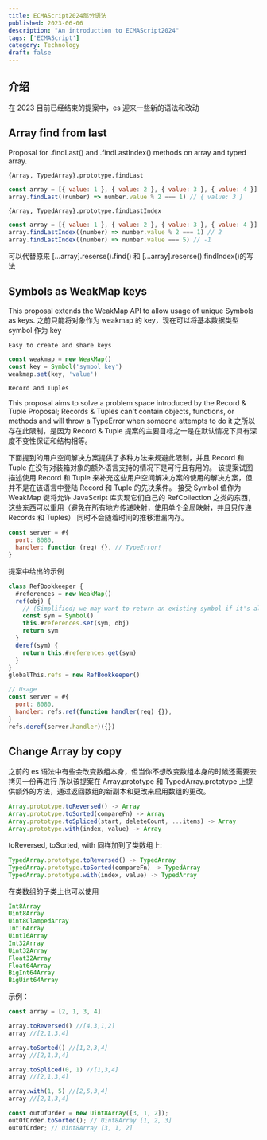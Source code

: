 ```yaml
---
title: ECMAScript2024部分语法
published: 2023-06-06
description: "An introduction to ECMAScript2024"
tags: ['ECMAScript']
category: Technology
draft: false
---
```


## 介绍

在 2023 目前已经结束的提案中，es 迎来一些新的语法和改动

## Array find from last

Proposal for .findLast() and .findLastIndex() methods on array and typed array.

`{Array, TypedArray}.prototype.findLast`

```javascript
const array = [{ value: 1 }, { value: 2 }, { value: 3 }, { value: 4 }]
array.findLast((number) => number.value % 2 === 1) // { value: 3 }
```

`{Array, TypedArray}.prototype.findLastIndex`

```javascript
const array = [{ value: 1 }, { value: 2 }, { value: 3 }, { value: 4 }]
array.findLastIndex((number) => number.value % 2 === 1) // 2
array.findLastIndex((number) => number.value === 5) // -1
```

可以代替原来
[...array].reserse().find() 和 [...array].reserse().findIndex()的写法

## Symbols as WeakMap keys

This proposal extends the WeakMap API to allow usage of unique Symbols as keys.
之前只能将对象作为 weakmap 的 key，现在可以将基本数据类型 symbol 作为 key

`Easy to create and share keys`

```javascript
const weakmap = new WeakMap()
const key = Symbol('symbol key')
weakmap.set(key, 'value')
```

`Record and Tuples`

This proposal aims to solve a problem space introduced by the Record & Tuple Proposal;
Records & Tuples can't contain objects, functions, or methods and will throw a TypeError when someone attempts to do it
之所以存在此限制，是因为 Record & Tuple 提案的主要目标之一是在默认情况下具有深度不变性保证和结构相等。

下面提到的用户空间解决方案提供了多种方法来规避此限制，并且 Record 和 Tuple 在没有对装箱对象的额外语言支持的情况下是可行且有用的。 该提案试图描述使用 Record 和 Tuple 来补充这些用户空间解决方案的使用的解决方案，但并不是在该语言中登陆 Record 和 Tuple 的先决条件。
接受 Symbol 值作为 WeakMap 键将允许 JavaScript 库实现它们自己的 RefCollection 之类的东西，这些东西可以重用（避免在所有地方传递映射，使用单个全局映射，并且只传递 Records 和 Tuples） 同时不会随着时间的推移泄漏内存。

```javascript
const server = #{
  port: 8080,
  handler: function (req) {}, // TypeError!
}
```

提案中给出的示例

```javascript
class RefBookkeeper {
  #references = new WeakMap()
  ref(obj) {
    // (Simplified; we may want to return an existing symbol if it's already there)
    const sym = Symbol()
    this.#references.set(sym, obj)
    return sym
  }
  deref(sym) {
    return this.#references.get(sym)
  }
}
globalThis.refs = new RefBookkeeper()

// Usage
const server = #{
  port: 8080,
  handler: refs.ref(function handler(req) {}),
}
refs.deref(server.handler)({})
```

## Change Array by copy

之前的 es 语法中有些会改变数组本身，但当你不想改变数组本身的时候还需要去拷贝一份再进行
所以该提案在 Array.prototype 和 TypedArray.prototype 上提供额外的方法，通过返回数组的新副本和更改来启用数组的更改。

```javascript
Array.prototype.toReversed() -> Array
Array.prototype.toSorted(compareFn) -> Array
Array.prototype.toSpliced(start, deleteCount, ...items) -> Array
Array.prototype.with(index, value) -> Array
```

toReversed, toSorted, with 同样加到了类数组上:

```javascript
TypedArray.prototype.toReversed() -> TypedArray
TypedArray.prototype.toSorted(compareFn) -> TypedArray
TypedArray.prototype.with(index, value) -> TypedArray
```

在类数组的子类上也可以使用

```javascript
Int8Array
Uint8Array
Uint8ClampedArray
Int16Array
Uint16Array
Int32Array
Uint32Array
Float32Array
Float64Array
BigInt64Array
BigUint64Array
```

示例：

```javascript
const array = [2, 1, 3, 4]

array.toReversed() //[4,3,1,2]
array //[2,1,3,4]

array.toSorted() //[1,2,3,4]
array //[2,1,3,4]

array.toSpliced(0, 1) //[1,3,4]
array //[2,1,3,4]

array.with(1, 5) //[2,5,3,4]
array //[2,1,3,4]
```

```javaScript
const outOfOrder = new Uint8Array([3, 1, 2]);
outOfOrder.toSorted(); // Uint8Array [1, 2, 3]
outOfOrder; // Uint8Array [3, 1, 2]
```
